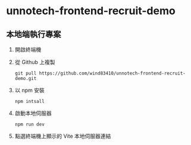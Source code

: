 # unnotech-frontend-recruit-demo

## 本地端執行專案

1. 開啟終端機

1. 從 Github 上複製

    ``git pull https://github.com/wind83410/unnotech-frontend-recruit-demo.git``

2. 以 npm 安裝

    ``npm intsall``

3. 啟動本地伺服器

    ``npm run dev``

4. 點選終端機上顯示的 Vite 本地伺服器連結